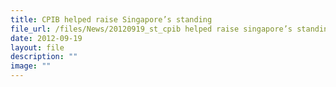 ```yaml
---
title: CPIB helped raise Singapore’s standing
file_url: /files/News/20120919_st_cpib helped raise singapore’s standing.pdf
date: 2012-09-19
layout: file
description: ""
image: ""
---
```

